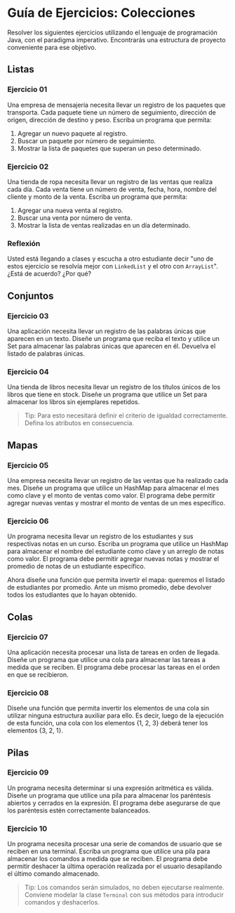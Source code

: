 # Guía de Ejercicios: Colecciones

Resolver los siguientes ejercicios utilizando el lenguaje de programación Java, con el paradigma imperativo.
Encontrarás una estructura de proyecto conveniente para ese objetivo.

## Listas
### Ejercicio 01
Una empresa de mensajería necesita llevar un registro de los paquetes que transporta. Cada paquete tiene un número de seguimiento, dirección de origen, dirección de destino y peso. Escriba un programa que permita:
1. Agregar un nuevo paquete al registro.
2. Buscar un paquete por número de seguimiento.
3. Mostrar la lista de paquetes que superan un peso determinado.

### Ejercicio 02
Una tienda de ropa necesita llevar un registro de las ventas que realiza cada día. Cada venta tiene un número de venta, fecha, hora, nombre del cliente y monto de la venta. Escriba un programa que permita:
1. Agregar una nueva venta al registro.
2. Buscar una venta por número de venta.
3. Mostrar la lista de ventas realizadas en un día determinado.

### Reflexión
Usted está llegando a clases y escucha a otro estudiante decir "uno de estos ejercicio se resolvía mejor con `LinkedList` y el otro con `ArrayList`".
¿Está de acuerdo? ¿Por qué?

## Conjuntos
### Ejercicio 03
Una aplicación necesita llevar un registro de las palabras únicas que aparecen en un texto. Diseñe un programa que reciba el texto y utilice un Set para almacenar las palabras únicas que aparecen en él.
Devuelva el listado de palabras únicas.

### Ejercicio 04
Una tienda de libros necesita llevar un registro de los títulos únicos de los libros que tiene en stock. Diseñe un programa que utilice un Set para almacenar los libros sin ejemplares repetidos.
> Tip: Para esto necesitará definir el criterio de igualdad correctamente. Defina los atributos en consecuencia.

## Mapas
### Ejercicio 05
Una empresa necesita llevar un registro de las ventas que ha realizado cada mes. Diseñe un programa que utilice un HashMap para almacenar el mes como clave y el monto de ventas como valor. El programa debe permitir agregar nuevas ventas y mostrar el monto de ventas de un mes específico.

### Ejercicio 06
Un programa necesita llevar un registro de los estudiantes y sus respectivas notas en un curso. Escriba un programa que utilice un HashMap para almacenar el nombre del estudiante como clave y un arreglo de notas como valor. El programa debe permitir agregar nuevas notas y mostrar el promedio de notas de un estudiante específico.

Ahora diseñe una función que permita invertir el mapa: queremos el listado de estudiantes por promedio. Ante un mismo promedio, debe devolver todos los estudiantes que lo hayan obtenido.

## Colas
### Ejercicio 07
Una aplicación necesita procesar una lista de tareas en orden de llegada. Diseñe un programa que utilice una cola para almacenar las tareas a medida que se reciben. El programa debe procesar las tareas en el orden en que se recibieron.

### Ejercicio 08
Diseñe una función que permita invertir los elementos de una cola sin utilizar ninguna estructura auxiliar para ello. Es decir, luego de la ejecución de esta función, una cola con los elementos {1, 2, 3} deberá tener los elementos {3, 2, 1}.

## Pilas
### Ejercicio 09
Un programa necesita determinar si una expresión aritmética es válida. Diseñe un programa que utilice una pila para almacenar los paréntesis abiertos y cerrados en la expresión. El programa debe asegurarse de que los paréntesis estén correctamente balanceados.

### Ejercicio 10
Un programa necesita procesar una serie de comandos de usuario que se reciben en una terminal. Escriba un programa que utilice una pila para almacenar los comandos a medida que se reciben. El programa debe permitir deshacer la última operación realizada por el usuario desapilando el último comando almacenado.
> Tip: Los comandos serán simulados, no deben ejecutarse realmente. Conviene modelar la clase `Terminal` con sus métodos para introducir comandos y deshacerlos.